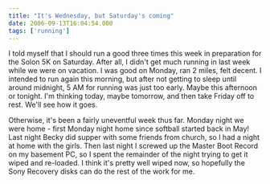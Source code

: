 ```yaml
---
title: "It's Wednesday, but Saturday's coming"
date: 2006-09-13T16:04:54.000
tags: ['running']
---
```


I told myself that I should run a good three times this week in preparation for the Solon 5K on Saturday. After all, I didn't get much running in last week while we were on vacation. I was good on Monday, ran 2 miles, felt decent. I intended to run again this morning, but after not getting to sleep until around midnight, 5 AM for running was just too early. Maybe this afternoon or tonight. I'm thinking today, maybe tomorrow, and then take Friday off to rest. We'll see how it goes.

Otherwise, it's been a fairly uneventful week thus far. Monday night we were home - first Monday night home since softball started back in May! Last night Becky did supper with some friends from church, so I had a night at home with the girls. Then last night I screwed up the Master Boot Record on my basement PC, so I spent the remainder of the night trying to get it wiped and re-loaded. I think it's pretty well wiped now, so hopefully the Sony Recovery disks can do the rest of the work for me.
